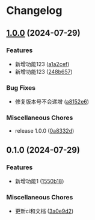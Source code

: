 # Changelog

## [1.0.0](https://github.com/ajiho/think-weather/compare/think-weather-v0.1.0...think-weather-v1.0.0) (2024-07-29)


### Features

* 新增功能123 ([a1a2cef](https://github.com/ajiho/think-weather/commit/a1a2ceff0c785b90f1218439d83ccb52d16e7077))
* 新增功能123 ([248b657](https://github.com/ajiho/think-weather/commit/248b65724af242e9108bfc0f698e8a64bc82f071))


### Bug Fixes

* 修复版本号不会递增 ([a8152e6](https://github.com/ajiho/think-weather/commit/a8152e695e4f00341fb0bda0081872d4921e737b))


### Miscellaneous Chores

* release 1.0.0 ([0a8332d](https://github.com/ajiho/think-weather/commit/0a8332d173c6ee139eac8f68b7ff5131ef2277ed))

## 0.1.0 (2024-07-29)


### Features

* 新增功能1 ([1550b18](https://github.com/ajiho/think-weather/commit/1550b187f86b6b7fd5f11807a8c6d01a8fecd9c2))


### Miscellaneous Chores

* 更新ci和文档 ([3a0e9d2](https://github.com/ajiho/think-weather/commit/3a0e9d2d70c130d421eefbcd2878dcb119e5d299))

